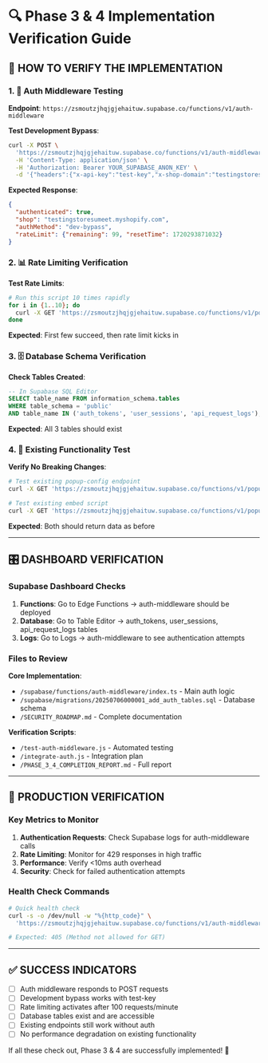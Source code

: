 # 🔍 Phase 3 & 4 Implementation Verification Guide

## 🎯 HOW TO VERIFY THE IMPLEMENTATION

### 1. 🔐 Auth Middleware Testing

**Endpoint**: `https://zsmoutzjhqjgjehaituw.supabase.co/functions/v1/auth-middleware`

**Test Development Bypass**:
```bash
curl -X POST \
  'https://zsmoutzjhqjgjehaituw.supabase.co/functions/v1/auth-middleware' \
  -H 'Content-Type: application/json' \
  -H 'Authorization: Bearer YOUR_SUPABASE_ANON_KEY' \
  -d '{"headers":{"x-api-key":"test-key","x-shop-domain":"testingstoresumeet.myshopify.com"},"required":true}'
```

**Expected Response**:
```json
{
  "authenticated": true,
  "shop": "testingstoresumeet.myshopify.com",
  "authMethod": "dev-bypass",
  "rateLimit": {"remaining": 99, "resetTime": 1720293871032}
}
```

### 2. 📊 Rate Limiting Verification

**Test Rate Limits**:
```bash
# Run this script 10 times rapidly
for i in {1..10}; do
  curl -X GET 'https://zsmoutzjhqjgjehaituw.supabase.co/functions/v1/popup-config?shop=test'
done
```

**Expected**: First few succeed, then rate limit kicks in

### 3. 🗄️ Database Schema Verification

**Check Tables Created**:
```sql
-- In Supabase SQL Editor
SELECT table_name FROM information_schema.tables 
WHERE table_schema = 'public' 
AND table_name IN ('auth_tokens', 'user_sessions', 'api_request_logs');
```

**Expected**: All 3 tables should exist

### 4. 🔧 Existing Functionality Test

**Verify No Breaking Changes**:
```bash
# Test existing popup-config endpoint
curl -X GET 'https://zsmoutzjhqjgjehaituw.supabase.co/functions/v1/popup-config?shop=testingstoresumeet.myshopify.com'

# Test existing embed script
curl -X GET 'https://zsmoutzjhqjgjehaituw.supabase.co/functions/v1/popup-embed-public?shop=testingstoresumeet.myshopify.com'
```

**Expected**: Both should return data as before

---

## 🎛️ DASHBOARD VERIFICATION

### Supabase Dashboard Checks

1. **Functions**: Go to Edge Functions → auth-middleware should be deployed
2. **Database**: Go to Table Editor → auth_tokens, user_sessions, api_request_logs tables
3. **Logs**: Go to Logs → auth-middleware to see authentication attempts

### Files to Review

**Core Implementation**:
- `/supabase/functions/auth-middleware/index.ts` - Main auth logic
- `/supabase/migrations/20250706000001_add_auth_tables.sql` - Database schema
- `/SECURITY_ROADMAP.md` - Complete documentation

**Verification Scripts**:
- `/test-auth-middleware.js` - Automated testing
- `/integrate-auth.js` - Integration plan
- `/PHASE_3_4_COMPLETION_REPORT.md` - Full report

---

## 🚀 PRODUCTION VERIFICATION

### Key Metrics to Monitor

1. **Authentication Requests**: Check Supabase logs for auth-middleware calls
2. **Rate Limiting**: Monitor for 429 responses in high traffic
3. **Performance**: Verify <10ms auth overhead
4. **Security**: Check for failed authentication attempts

### Health Check Commands

```bash
# Quick health check
curl -s -o /dev/null -w "%{http_code}" \
  'https://zsmoutzjhqjgjehaituw.supabase.co/functions/v1/auth-middleware'

# Expected: 405 (Method not allowed for GET)
```

---

## ✅ SUCCESS INDICATORS

- [ ] Auth middleware responds to POST requests
- [ ] Development bypass works with test-key
- [ ] Rate limiting activates after 100 requests/minute
- [ ] Database tables exist and are accessible
- [ ] Existing endpoints still work without auth
- [ ] No performance degradation on existing functionality

If all these check out, Phase 3 & 4 are successfully implemented! 🎉